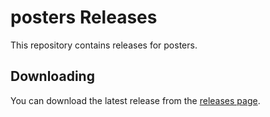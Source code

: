 # posters Releases

This repository contains releases for posters.

## Downloading

You can download the latest release from the [releases page](releases).
